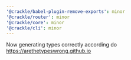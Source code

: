 ```yaml
---
'@crackle/babel-plugin-remove-exports': minor
'@crackle/router': minor
'@crackle/core': minor
'@crackle/cli': minor
---
```


Now generating types correctly according do https://arethetypeswrong.github.io
